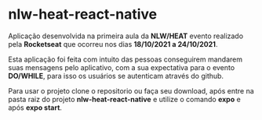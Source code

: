 # nlw-heat-react-native

Aplicação desenvolvida na primeira aula da **NLW/HEAT** evento realizado pela **Rocketseat** que ocorreu nos dias **18/10/2021 a 24/10/2021**.

Esta aplicação foi feita com intuito das pessoas conseguirem mandarem suas mensagens pelo aplicativo,
com a sua expectativa para o evento **DO/WHILE**, 
para isso os usuários se autenticam através do github.

Para usar o projeto clone o repositorio ou faça seu download, após entre na pasta raiz do projeto  **nlw-heat-react-native** e utilize o comando **expo** e após **expo start**.
